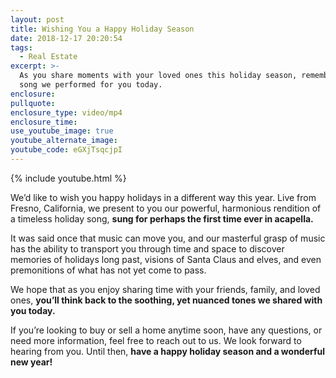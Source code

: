 ```yaml
---
layout: post
title: Wishing You a Happy Holiday Season
date: 2018-12-17 20:20:54
tags:
  - Real Estate
excerpt: >-
  As you share moments with your loved ones this holiday season, remember the
  song we performed for you today.
enclosure:
pullquote:
enclosure_type: video/mp4
enclosure_time:
use_youtube_image: true
youtube_alternate_image:
youtube_code: eGXjTsqcjpI
---
```


{% include youtube.html %}

We’d like to wish you happy holidays in a different way this year. Live from Fresno, California, we present to you our powerful, harmonious rendition of a timeless holiday song, **sung for perhaps the first time ever in acapella.**

It was said once that music can move you, and our masterful grasp of music has the ability to transport you through time and space to discover memories of holidays long past, visions of Santa Claus and elves, and even premonitions of what has not yet come to pass.

We hope that as you enjoy sharing time with your friends, family, and loved ones, **you’ll think back to the soothing, yet nuanced tones we shared with you today.**

If you’re looking to buy or sell a home anytime soon, have any questions, or need more information, feel free to reach out to us. We look forward to hearing from you. Until then, **have a happy holiday season and a wonderful new year!**